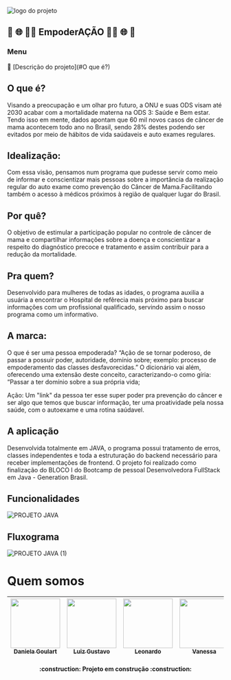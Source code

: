 ![logo do projeto](https://user-images.githubusercontent.com/95032107/152813621-91d3dd94-0249-4efb-a6e6-0261f6f5a6bc.png)

## :crystal_ball: :globe_with_meridians: :woman_technologist: EmpoderAÇÃO :woman_technologist: :globe_with_meridians: :crystal_ball:



  ### Menu 

:small_blue_diamond: [Descrição do projeto](#O que é?)
    


 
 ## O que é?
Visando a preocupação e um olhar pro futuro, a ONU e suas ODS visam até 2030 acabar com a mortalidade materna na ODS 3: Saúde e Bem estar. Tendo isso em mente, dados apontam que 60 mil novos casos de câncer de mama acontecem todo ano no Brasil, sendo 28% destes podendo ser evitados por meio de hábitos de vida saúdaveis e auto exames regulares.

## Idealização:
Com essa visão, pensamos num programa que pudesse servir como meio de informar e conscientizar mais pessoas sobre a importância da realização regular do auto exame como prevenção do Câncer de Mama.Facilitando também o acesso à médicos próximos à região de qualquer lugar do Brasil.

## Por quê?
O objetivo de estimular a participação popular no controle de câncer de mama e compartilhar informações sobre a doença e conscientizar a respeito do diagnóstico precoce e tratamento e assim contribuir para a redução da mortalidade. 

## Pra quem?
Desenvolvido para mulheres de todas as idades, o programa auxilia a usuária a encontrar o Hospital de refêrecia mais próximo para buscar informações com um profissional qualificado, servindo assim o nosso programa como um informativo.

## A marca: 
O que é ser uma pessoa empoderada?
“Ação de se tornar poderoso, de passar a possuir poder, autoridade, domínio sobre; exemplo: processo de empoderamento das classes desfavorecidas.” O dicionário vai além, oferecendo uma extensão deste conceito, caracterizando-o como gíria: “Passar a ter domínio sobre a sua própria vida;

Ação: 
Um "link" da pessoa ter esse super poder pra prevenção do câncer e ser algo que temos que buscar informação, ter uma proatividade pela  nossa saúde, com o autoexame e uma rotina saúdavel.


## A aplicação 

Desenvolvida totalmente em JAVA, o programa possui tratamento de erros, classes independentes e toda a estruturação do backend necessário para receber implementações de frontend. 
O projeto foi realizado como finalização do BLOCO I do Bootcamp de pessoal Desenvolvedora FullStack em Java - Generation Brasil.

## Funcionalidades
![PROJETO JAVA](https://user-images.githubusercontent.com/95032107/152816108-0dee551a-39fa-4fc1-8c8e-1f0a8d44b350.png)



## Fluxograma

![PROJETO JAVA (1)](https://user-images.githubusercontent.com/95032107/152816128-72e2adce-d82a-49b3-8268-88a85473111a.png)


# Quem somos
| [<img src="https://avatars.githubusercontent.com/u/95032107?v=4" width=115><br><sub>Daniela Goulart</sub>](https://github.com/danigoulart) |  [<img src="https://avatars.githubusercontent.com/u/91089946?v=4" width=115><br><sub>Luiz Gustavo</sub>](https://github.com/LGustavoMachado) |  [<img src="https://user-images.githubusercontent.com/95032107/152820097-590e8efa-7a4f-43a0-bb59-83c0415980ed.png" width=115><br><sub>Leonardo</sub>](https://github.com/leodsc) |   [<img src="https://avatars.githubusercontent.com/u/98328341?v=4" width=115><br><sub>Vanessa</sub>](https://github.com/vanessa-nvr) |  [<img src="https://avatars.githubusercontent.com/u/91750608?v=4" width=115><br><sub>João Victor</sub>](https://github.com/victorcosta1) | [<img src="https://user-images.githubusercontent.com/95032107/152822289-ece05534-abd3-450e-9fa9-5f7e5f29fee5.png" width=115><br><sub>Erika Kuo</sub>](https://github.com/erikakuo) | |  [<img src="https://user-images.githubusercontent.com/95032107/152822329-a3832b42-81a8-439e-9a69-8a17d40ecf98.png" width=115><br><sub>Lucas Silva</sub>](https://github.com/lucasbrlos) 
| :---: | :---: | :---: |  :---: |  :---: | :---: |  :---: |  :---: |



<h4 align="center"> 
    :construction:  Projeto em construção  :construction:
</h4>
